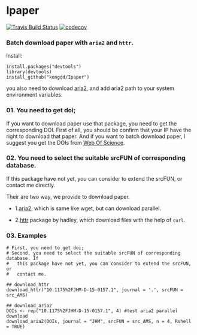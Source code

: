 # Ipaper  
[![Travis Build Status](https://travis-ci.org/kongdd/Ipaper.svg?branch=master)](https://travis-ci.org/kongdd/Ipaper) 
[![codecov](https://codecov.io/gh/kongdd/Ipaper/branch/master/graph/badge.svg)](https://codecov.io/gh/kongdd/Ipaper)

### Batch download paper with `aria2` and `httr`.

Install:

```{r}
install.packages("devtools")
library(devtools)
install_github("kongdd/Ipaper")
```

you also need to download [aria2](https://github.com/aria2/aria2/releases/tag/release-1.32.0), and add 
aria2 path to your system environment variables.


### 01. You need to get doi;

If you want to download paper use that package, you need to get the corresponding DOI. First of all, you should be confirm that your IP have the right to download that paper. And if you want to batch download paper, I suggest you get the DOIs from [Web Of Science](http://login.webofknowledge.com/).

### 02. You need to select the suitable srcFUN of corresponding database. 
If this package have not yet, you can consider to extend the srcFUN, or contact me directly.


Their are two way, we provide to download paper.    

- 1.[aria2](https://aria2.github.io/manual/en/html/), which is same like wget, but can download parallel.  

- 2.[httr](https://cran.r-project.org/web/packages/httr/index.html) package by hadley, which download files with the help of `curl`.

### 03. Examples

```{r}
# First, you need to get doi;
# Second, you need to select the suitable srcFUN of corresponding database. If
#   this package have not yet, you can consider to extend the srcFUN, or 
#   contact me.

## download_httr
download_httr("10.1175%2FJHM-D-15-0157.1", journal = '.', srcFUN = src_AMS)

## download_aria2
DOIs <- rep("10.1175%2FJHM-D-15-0157.1", 4) #test aria2 parallel download
download_aria2(DOIs, journal = "JHM", srcFUN = src_AMS, n = 4, Rshell = TRUE)
```
